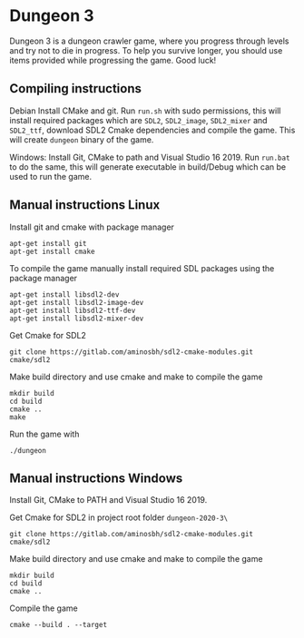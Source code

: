 # Dungeon 3 

Dungeon 3 is a dungeon crawler game, where you progress through levels and try not to die in progress. To help you survive longer, you should use items provided while progressing the game. Good luck!


## Compiling instructions

Debian
Install CMake and git.
Run `run.sh` with sudo permissions, this will install required packages which are `SDL2`, `SDL2_image`, `SDL2_mixer` and `SDL2_ttf`, download SDL2 Cmake dependencies and compile the game.
This will create `dungeon` binary of the game.


Windows:
Install Git, CMake to path and Visual Studio 16 2019.
Run `run.bat` to do the same, this will generate executable in build/Debug which can be used to run the game.



## Manual instructions Linux
Install git and cmake with package manager
```
apt-get install git
apt-get install cmake
```

To compile the game manually install required SDL packages using the package manager
```
apt-get install libsdl2-dev
apt-get install libsdl2-image-dev
apt-get install libsdl2-ttf-dev
apt-get install libsdl2-mixer-dev
```

Get Cmake for SDL2
```
git clone https://gitlab.com/aminosbh/sdl2-cmake-modules.git cmake/sdl2
```

Make build directory and use cmake and make to compile the game
```
mkdir build
cd build
cmake ..
make
```
Run the game with
```
./dungeon
```

## Manual instructions Windows
Install Git, CMake to PATH and Visual Studio 16 2019. 

Get Cmake for SDL2 in project root folder `dungeon-2020-3\`
```
git clone https://gitlab.com/aminosbh/sdl2-cmake-modules.git cmake/sdl2
```
Make build directory and use cmake and make to compile the game
```
mkdir build
cd build
cmake ..
```

Compile the game
```
cmake --build . --target
```